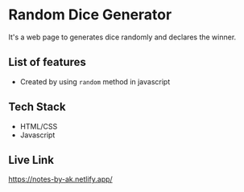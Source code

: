 # Random Dice Generator

It's a web page to generates dice randomly and declares the winner.

## List of features

- Created by using `random` method in javascript 


## Tech Stack

- HTML/CSS
- Javascript


## Live Link

https://notes-by-ak.netlify.app/
